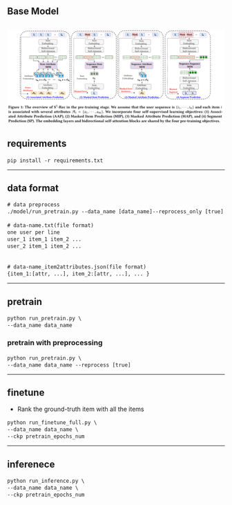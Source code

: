 ## Base Model
![avatar](model.PNG)
---
## requirements
```shell script
pip install -r requirements.txt
```
---
## data format
```shell script
# data preprocess
./model/run_pretrain.py --data_name [data_name]--reprocess_only [true]

# data-name.txt(file format)
one user per line
user_1 item_1 item_2 ...
user_2 item_1 item_2 ...


# data-name_item2attributes.json(file format)
{item_1:[attr, ...], item_2:[attr, ...], ... }
```
---

## pretrain
```shell script
python run_pretrain.py \
--data_name data_name
```

### pretrain with preprocessing
```shell script
python run_pretrain.py \
--data_name data_name --reprocess [true]
```
---
## finetune

+ Rank the ground-truth item with all the items
```shell script
python run_finetune_full.py \
--data_name data_name \
--ckp pretrain_epochs_num
```
---
## inferenece
```shell script
python run_inference.py \
--data_name data_name \
--ckp pretrain_epochs_num
```
